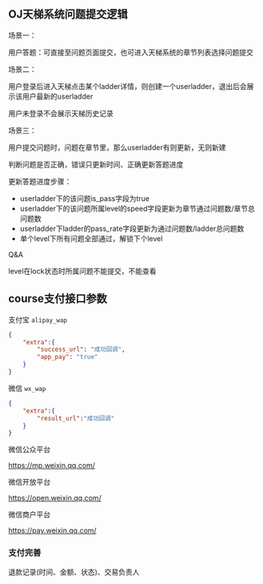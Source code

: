 ## OJ天梯系统问题提交逻辑

场景一：

用户答题：可直接至问题页面提交，也可进入天梯系统的章节列表选择问题提交

场景二：

用户登录后进入天梯点击某个ladder详情，则创建一个userladder，退出后会展示该用户最新的userladder

用户未登录不会展示天梯历史记录

场景三：

用户提交问题时，问题在章节里，那么userladder有则更新，无则新建

判断问题是否正确，错误只更新时间、正确更新答题进度

更新答题进度步骤：

- userladder下的该问题is_pass字段为true
- userladder下的该问题所属level的speed字段更新为章节通过问题数/章节总问题数
- userladder下ladder的pass_rate字段更新为通过问题数/ladder总问题数
- 单个level下所有问题全部通过，解锁下个level

Q&A

level在lock状态时所属问题不能提交，不能查看



## course支付接口参数

支付宝 `alipay_wap`

```json
{
    "extra":{
        "success_url": "成功回调",
        "app_pay": "true"
    }
}
```

微信 `wx_wap`

```json
{
    "extra":{
        "result_url":"成功回调"
    }
}
```



微信公众平台

https://mp.weixin.qq.com/

微信开放平台

https://open.weixin.qq.com/

微信商户平台

https://pay.weixin.qq.com/

### 支付完善

退款记录(时间、金额、状态)、交易负责人